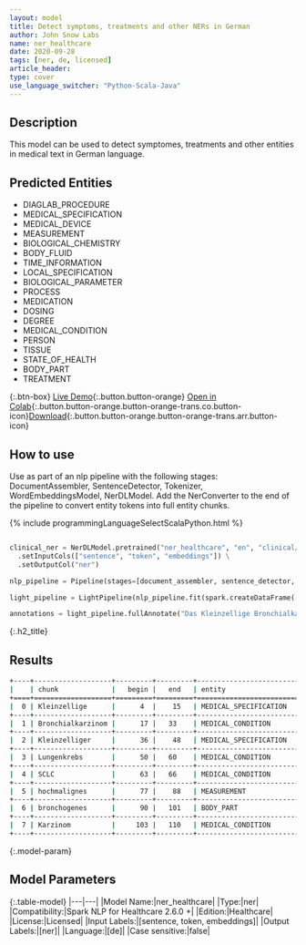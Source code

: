 ```yaml
---
layout: model
title: Detect symptoms, treatments and other NERs in German
author: John Snow Labs
name: ner_healthcare
date: 2020-09-28
tags: [ner, de, licensed]
article_header:
type: cover
use_language_switcher: "Python-Scala-Java"
---
```


## Description
This model can be used to detect symptomes, treatments and other entities in medical text in German language.
## Predicted Entities
- DIAGLAB_PROCEDURE
- MEDICAL_SPECIFICATION
- MEDICAL_DEVICE
- MEASUREMENT
- BIOLOGICAL_CHEMISTRY
- BODY_FLUID
- TIME_INFORMATION
- LOCAL_SPECIFICATION
- BIOLOGICAL_PARAMETER
- PROCESS
- MEDICATION
- DOSING
- DEGREE
- MEDICAL_CONDITION
- PERSON
- TISSUE
- STATE_OF_HEALTH
- BODY_PART
- TREATMENT

{:.btn-box}
[Live Demo](https://demo.johnsnowlabs.com/healthcare/NER_HEALTHCARE_DE/){:.button.button-orange}
[Open in Colab](https://colab.research.google.com/github/JohnSnowLabs/spark-nlp-workshop/blob/master/tutorials/streamlit_notebooks/healthcare/NER_HEALTHCARE_DE.ipynb){:.button.button-orange.button-orange-trans.co.button-icon}[Download](https://s3.amazonaws.com/auxdata.johnsnowlabs.com/clinical/models/ner_healthcare_de_2.5.5_2.4_1599433028253.zip){:.button.button-orange.button-orange-trans.arr.button-icon}
## How to use

Use as part of an nlp pipeline with the following stages: DocumentAssembler, SentenceDetector, Tokenizer, WordEmbeddingsModel, NerDLModel. Add the NerConverter to the end of the pipeline to convert entity tokens into full entity chunks.

<div class="tabs-box" markdown="1">

{% include programmingLanguageSelectScalaPython.html %}


```python

clinical_ner = NerDLModel.pretrained("ner_healthcare", "en", "clinical/models") \
  .setInputCols(["sentence", "token", "embeddings"]) \
  .setOutputCol("ner")

nlp_pipeline = Pipeline(stages=[document_assembler, sentence_detector, tokenizer, word_embeddings, clinical_ner, ner_converter])

light_pipeline = LightPipeline(nlp_pipeline.fit(spark.createDataFrame([['']]).toDF("text")))

annotations = light_pipeline.fullAnnotate("Das Kleinzellige Bronchialkarzinom (Kleinzelliger Lungenkrebs, SCLC) ist ein hochmalignes bronchogenes Karzinom")

```

</div>

{:.h2_title}
## Results

```bash
+----+-------------------+---------+---------+--------------------------+
|    | chunk             |   begin |   end   | entity                   |
+====+===================+=========+=========+==========================+
|  0 | Kleinzellige      |      4  |    15   | MEDICAL_SPECIFICATION    |
+----+-------------------+---------+---------+--------------------------+
|  1 | Bronchialkarzinom |      17 |   33    | MEDICAL_CONDITION        |
+----+-------------------+---------+---------+--------------------------+
|  2 | Kleinzelliger     |      36 |    48   | MEDICAL_SPECIFICATION    |
+----+-------------------+---------+---------+--------------------------+
|  3 | Lungenkrebs       |      50 |   60    | MEDICAL_CONDITION        |
+----+-------------------+---------+---------+--------------------------+
|  4 | SCLC              |      63 |   66    | MEDICAL_CONDITION        |
+----+-------------------+---------+---------+--------------------------+
|  5 | hochmalignes      |      77 |    88   | MEASUREMENT              |
+----+-------------------+---------+---------+--------------------------+
|  6 | bronchogenes      |      90 |   101   | BODY_PART                |
+----+-------------------+---------+---------+--------------------------+
|  7 | Karzinom          |     103 |   110   | MEDICAL_CONDITION        |
+----+-------------------+---------+---------+--------------------------+
```
{:.model-param}
## Model Parameters

{:.table-model}
|---|---|
|Model Name:|ner_healthcare|
|Type:|ner|
|Compatibility:|Spark NLP for Healthcare 2.6.0 +|
|Edition:|Healthcare|
|License:|Licensed|
|Input Labels:|[sentence, token, embeddings]|
|Output Labels:|[ner]|
|Language:|[de]|
|Case sensitive:|false|

